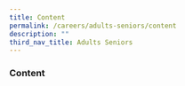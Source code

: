 ```yaml
---
title: Content
permalink: /careers/adults-seniors/content
description: ""
third_nav_title: Adults Seniors
---
```

### **Content**